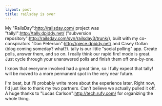 ```yaml
--- 
layout: post
title: railsday is over
---
```

My "RailsDay":http://railsday.com/ project was "tally!":http://tally.dpiddy.net/ ("subversion repository":http://railsday.com/svn/railsday3/trunk/), built with my co-conspirators "Dan Peterson":http://piece.dpiddy.net/ and Casey Gollan (blog coming someday? what?).  tally is our little "social polling" app.  Create polls, answer them, and so on.  I really think our rapid fire! mode is great.  Just cycle through your unanswered polls and finish them off one-by-one.  

I know that everyone involved had a great time, so I fully expect that tally! will be moved to a more permanent spot in the very near future.  

I'm beat, but I'll probably write more about the experience later.  Right now, I'd just like to thank my two partners.  Can't believe we actually pulled it off.  A huge thanks to "Lucas Carlson":http://tech.rufy.com/ for organizing the whole thing.  
